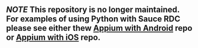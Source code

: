 ## *NOTE* This repository is no longer maintained. For examples of using Python with Sauce RDC please see either thew [Appium with Android](https://github.com/saucelabs-sample-test-frameworks/Python-Pytest-Appium-Android) repo or [Appium with iOS](https://github.com/saucelabs-sample-test-frameworks/Python-Pytest-Appium-iOS) repo.